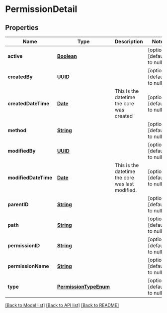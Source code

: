# PermissionDetail
## Properties

Name | Type | Description | Notes
------------ | ------------- | ------------- | -------------
**active** | [**Boolean**](boolean.md) |  | [optional] [default to null]
**createdBy** | [**UUID**](UUID.md) |  | [optional] [default to null]
**createdDateTime** | [**Date**](DateTime.md) | This is the datetime the core was created | [optional] [default to null]
**method** | [**String**](string.md) |  | [optional] [default to null]
**modifiedBy** | [**UUID**](UUID.md) |  | [optional] [default to null]
**modifiedDateTime** | [**Date**](DateTime.md) | This is the datetime the core was last modified. | [optional] [default to null]
**parentID** | [**String**](string.md) |  | [optional] [default to null]
**path** | [**String**](string.md) |  | [optional] [default to null]
**permissionID** | [**String**](string.md) |  | [optional] [default to null]
**permissionName** | [**String**](string.md) |  | [optional] [default to null]
**type** | [**PermissionTypeEnum**](PermissionTypeEnum.md) |  | [optional] [default to null]

[[Back to Model list]](../README.md#documentation-for-models) [[Back to API list]](../README.md#documentation-for-api-endpoints) [[Back to README]](../README.md)

